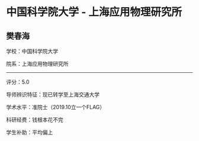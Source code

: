 # 中国科学院大学 - 上海应用物理研究所

## 樊春海

学校：中国科学院大学

院系：上海应用物理研究所

* * *

评分：5.0

导师辨识特征：现已转学至上海交通大学

学术水平：准院士（2019.10立一个FLAG）

科研经费：钱根本花不完

学生补助：平均偏上